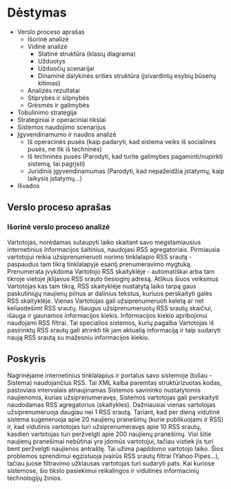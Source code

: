 # Dėstymas

- Verslo proceso aprašas
    * Išorinė analizė
    * Vidinė analizė
		- Statinė struktūra (klasių diagrama)
		- Užduotys
		- Užduočių scenarijai
		- Dinaminė dalykinės srities struktūra (įsivardintų esybių būsenų kitimas)
    * Analizės rezultatai
    * Stiprybės ir silpnybės
    * Grėsmės ir galimybės
- Tobulinimo strategija
- Strateginiai ir operaciniai tikslai
- Sistemos naudojimo scenarijus
- Įgyvendinamumo ir naudos analizė
    * Iš operacinės pusės (kaip padaryti, kad sistema veiks iš socialinės pusės, ne tik iš techninės)
    * Iš techninės pusės (Parodyti, kad turite galimybes pagaminti/nupirkti sistemą, tai pagrįsti)
    * Juridinis įgyvendinamumas (Parodyti, kad nepažeidžia įstatymų, kaip laikysis įstatymų...)
- Išvados

## Verslo proceso aprašas
### Išorinė verslo proceso analizė

Vartotojas, norėdamas sutaupyti laiko skaitant savo mėgstamiausius internetinius informacijos šaltinius, naudojasi RSS agregatoriais. Pirmiausia vartotojui 
reikia užsiprenumeruoti norimo tinklalapio RSS srautą - paspaudus tam tikrą tinklalapyje esantį prenumeravimo mygtuką. Prenumerata įvykdoma Vartotojo RSS 
skaityklėje - automatiškai arba tam tikroje vietoje įklijavus RSS srauto tiesioginį adresą. Atlikus šiuos veiksmus Vartotojas kas tam tikrą, RSS skaityklėje 
nustatytą laiko tarpą gaus paskutiniųjų naujienų pilnus ar dalinius tekstus, kuriuos perskaityti galės RSS skaityklėje. Vienas Vartotojas gali užsiprenumeruoti 
keletą ar net keliasdešimt RSS srautų.
Išaugus užsiprenumeruotų RSS srautų skaičiui, išauga ir gaunamos informacijos kiekis. Informacijos kiekio apribojimui naudojami RSS filtrai. Tai specialios 
sistemos, kurių pagalba Vartotojas iš pasirinktų RSS srautų gali atrinkti tik jam aktualią informaciją ir taip sudaryti naują RSS srautą su mažesniu 
informacijos kiekiu.

## Poskyris
Nagrinėjame internetinius tinklalapius ir portalus savo sistemoje (toliau - Sistema) naudojančius RSS. Tai XML kalba paremtas struktūrizuotas kodas, pastoviais 
intervalais atnaujinamas Sistemos savininko nustatytomis naujienomis, kurias užsiprenumeravęs, Sistemos vartotojas gali perskaityti naudodamas RSS agregatorius 
(skaitykles). Dažniausiai vienas vartotojas užsiprenumeruoja daugiau nei 1 RSS srautą. Tariant, kad per dieną vidutinė sistema sugeneruoja apie 20 naujienų 
pranešimų (kurie publikuojami ir RSS) ir, kad vidutinis vartotojas turi užsiprenumeravęs apie 10 RSS srautų, kasdien vartotojas turi peržvelgti apie 200 
naujienų pranešimų. Visi šitie naujienų pranešimai nebūtinai yra įdomūs vartotojui, tačiau vistiek jis turi bent peržvelgti naujienos antraštę. Tai užima 
papildomo vartotojo laiko.
Šios problemos sprendimui egzistuoja įvairūs RSS srautų filtrai (Yahoo Pipes...), tačiau juose filtravimo užklausas vartotojas turi sudaryti pats. Kai kuriose 
sistemose, šio tikslo pasiekimui reikalingos ir vidutinės informacinių technologijų žinios.


